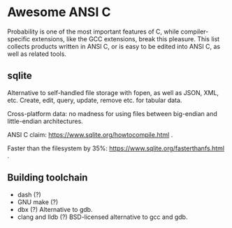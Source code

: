 # Awesome ANSI C

Probability is one of the most important features of C, while
compiler-specific extensions, like the GCC extensions, break this
pleasure. This list collects products written in ANSI C, or is easy to
be edited into ANSI C, as well as related tools.

## sqlite

Alternative to self-handled file storage with fopen, as well as JSON,
XML, etc. Create, edit, query, update, remove etc. for tabular data.

Cross-platform data: no madness for using files between big-endian and
little-endian architectures.

ANSI C claim: https://www.sqlite.org/howtocompile.html .

Faster than the filesystem by 35%:
https://www.sqlite.org/fasterthanfs.html .

## Building toolchain

* dash (?)
* GNU make (?)
* dbx (?)
        Alternative to gdb.
* clang and lldb (?)
        BSD-licensed alternative to gcc and gdb.
